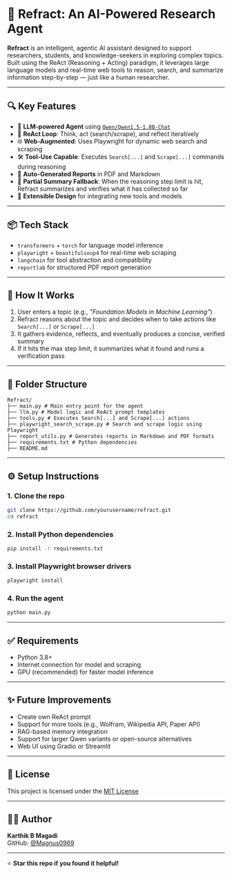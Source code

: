 # 🧠 Refract: An AI-Powered Research Agent

**Refract** is an intelligent, agentic AI assistant designed to support researchers, students, and knowledge-seekers in exploring complex topics.  
Built using the ReAct (Reasoning + Acting) paradigm, it leverages large language models and real-time web tools to reason, search, and summarize information step-by-step — just like a human researcher.

---

## 🔍 Key Features

- 🤖 **LLM-powered Agent** using [`Qwen/Qwen1.5-1.8B-Chat`](https://huggingface.co/Qwen/Qwen1.5-1.8B-Chat)  
- 🧠 **ReAct Loop**: Think, act (search/scrape), and reflect iteratively  
- 🌐 **Web-Augmented**: Uses Playwright for dynamic web search and scraping  
- 🛠️ **Tool-Use Capable**: Executes `Search[...]` and `Scrape[...]` commands during reasoning  
- 📄 **Auto-Generated Reports** in PDF and Markdown  
- 🧪 **Partial Summary Fallback**: When the reasoning step limit is hit, Refract summarizes and verifies what it has collected so far  
- 🧭 **Extensible Design** for integrating new tools and models  

---

## 📦 Tech Stack

- `transformers` + `torch` for language model inference  
- `playwright` + `beautifulsoup4` for real-time web scraping  
- `langchain` for tool abstraction and compatibility  
- `reportlab` for structured PDF report generation  

---

## 🚀 How It Works

1. User enters a topic (e.g., *"Foundation Models in Machine Learning"*)  
2. Refract reasons about the topic and decides when to take actions like `Search[...]` or `Scrape[...]`  
3. It gathers evidence, reflects, and eventually produces a concise, verified summary  
4. If it hits the max step limit, it summarizes what it found and runs a verification pass  

---

## 📁 Folder Structure

```
Refract/
├── main.py # Main entry point for the agent
├── llm.py # Model logic and ReAct prompt templates
├── tools.py # Executes Search[...] and Scrape[...] actions
├── playwright_search_scrape.py # Search and scrape logic using Playwright
├── report_utils.py # Generates reports in Markdown and PDF formats
├── requirements.txt # Python dependencies
├── README.md
```


---

## ⚙️ Setup Instructions

### 1. Clone the repo

```bash
git clone https://github.com/yourusername/refract.git
cd refract
```

### 2. Install Python dependencies

```bash
pip install -r requirements.txt
```

### 3. Install Playwright browser drivers

```bash
playwright install
```

### 4. Run the agent

```bash
python main.py
```
---

## ✅ Requirements
- Python 3.8+
- Internet connection for model and scraping
- GPU (recommended) for faster model inference

---

## ✨ Future Improvements
- Create own ReAct prompt
- Support for more tools (e.g., Wolfram, Wikipedia API, Paper API)
- RAG-based memory integration
- Support for larger Qwen variants or open-source alternatives
- Web UI using Gradio or Streamlit

---

## 📜 License

This project is licensed under the [MIT License](LICENSE)

---
## 👨‍💻 Author

**Karthik B Magadi**  
GitHub: [@Magnus0969](https://github.com/Magnus0969)

---

⭐ **Star this repo if you found it helpful!**
